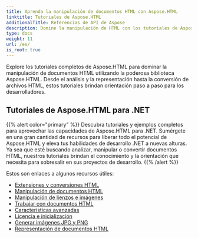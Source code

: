 ```yaml
---
title: Aprenda la manipulación de documentos HTML con Aspose.HTML
linktitle: Tutoriales de Aspose.HTML
additionalTitle: Referencias de API de Aspose
description: Domine la manipulación de HTML con los tutoriales de Aspose.HTML desde el análisis hasta la conversión, guía paso a paso para desarrolladores.
type: docs
weight: 11
url: /es/
is_root: true
---
```


Explore los tutoriales completos de Aspose.HTML para dominar la manipulación de documentos HTML utilizando la poderosa biblioteca Aspose.HTML. Desde el análisis y la representación hasta la conversión de archivos HTML, estos tutoriales brindan orientación paso a paso para los desarrolladores.

## Tutoriales de Aspose.HTML para .NET
{{% alert color="primary" %}}
Descubra tutoriales y ejemplos completos para aprovechar las capacidades de Aspose.HTML para .NET. Sumérgete en una gran cantidad de recursos para liberar todo el potencial de Aspose.HTML y eleva tus habilidades de desarrollo .NET a nuevas alturas. Ya sea que esté buscando analizar, manipular o convertir documentos HTML, nuestros tutoriales brindan el conocimiento y la orientación que necesita para sobresalir en sus proyectos de desarrollo. 
{{% /alert %}}

Estos son enlaces a algunos recursos útiles:
 
- [Extensiones y conversiones HTML](./net/html-extensions-and-conversions/)
- [Manipulación de documentos HTML](./net/html-document-manipulation/)
- [Manipulación de lienzos e imágenes](./net/canvas-and-image-manipulation/)
- [Trabajar con documentos HTML](./net/working-with-html-documents/)
- [Características avanzadas](./net/advanced-features/)
- [Licencia e inicialización](./net/licensing-and-initialization/)
- [Generar imágenes JPG y PNG](./net/generate-jpg-and-png-images/)
- [Representación de documentos HTML](./net/rendering-html-documents/)

